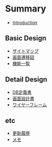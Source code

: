 # Summary

* [Introduction](README.md)

## Basic Design
<!-- 基本設計 -->
* [サイトマップ](40_design/bd/sitemap.md)
* [画面遷移図](40_design/bd/screen_transition_diagram.md)
* [機能一覧](40_design/bd/function_list.md)


## Detail Design
<!-- 詳細設計 -->
* [DB定義書](40_design/dd/dd_entity_layout.md)
* [画面設計書](40_design/dd/dd_entity_layout.md)
* [ワイヤーフレーム](40_design/dd/wire_frame.md)

## etc
<!-- 更新履歴やその他 -->
* [更新履歴](50_etc/change_log.md)
* [メモ](50_etc/memo.md)
